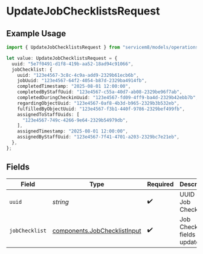 # UpdateJobChecklistsRequest

## Example Usage

```typescript
import { UpdateJobChecklistsRequest } from "servicem8/models/operations";

let value: UpdateJobChecklistsRequest = {
  uuid: "5e7f0491-d1f8-419b-aa52-18ad94c91066",
  jobChecklist: {
    uuid: "123e4567-3c8c-4c9a-add9-2329b61ecb6b",
    jobUuid: "123e4567-64f2-4054-b87d-2329ba4914fb",
    completedTimestamp: "2025-08-01 12:00:00",
    completedByStaffUuid: "123e4567-c55a-40d7-ab08-2329be96f7ab",
    completedDuringCheckinUuid: "123e4567-fd09-4ff9-ba4d-2329b42ebb7b",
    regardingObjectUuid: "123e4567-0af8-4b3d-b965-2329b3b532eb",
    fulfilledByObjectUuid: "123e4567-f3b1-440f-9786-2329bef499fb",
    assignedToStaffUuids: [
      "123e4567-749c-4266-9e64-2329b54979db",
    ],
    assignedTimestamp: "2025-08-01 12:00:00",
    assignedByStaffUuid: "123e4567-7f41-4701-a203-2329bc7e21eb",
  },
};
```

## Fields

| Field                                                                        | Type                                                                         | Required                                                                     | Description                                                                  |
| ---------------------------------------------------------------------------- | ---------------------------------------------------------------------------- | ---------------------------------------------------------------------------- | ---------------------------------------------------------------------------- |
| `uuid`                                                                       | *string*                                                                     | :heavy_check_mark:                                                           | UUID of the Job Checklist                                                    |
| `jobChecklist`                                                               | [components.JobChecklistInput](../../models/components/jobchecklistinput.md) | :heavy_check_mark:                                                           | Job Checklist fields to update                                               |